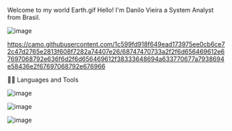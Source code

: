 Welcome to my world Earth.gif
Hello! I'm Danilo Vieira a System Analyst from Brasil.

![image](https://user-images.githubusercontent.com/32517409/173066079-46a11a7d-97cd-4b6f-b393-90a82f0e3189.png)

https://camo.githubusercontent.com/1c599fd918f649ead173975ee0cb6ce72c47d2765e2813f608f7282a74407e26/68747470733a2f2f6d656469612e67697068792e636f6d2f6d656469612f38333648694a633770677a7938694e58436e2f67697068792e676966


👨‍💻 Languages and Tools

![image](https://user-images.githubusercontent.com/32517409/173066126-fc3780db-0d99-4489-aaba-743fe9d14faf.png)

![image](https://user-images.githubusercontent.com/32517409/173066162-85b1dc22-d62d-416e-ac40-4cd54c392afb.png)

![image](https://user-images.githubusercontent.com/32517409/173066270-751468fd-d9d6-4355-b8e8-5ffc3fbf7f62.png)
